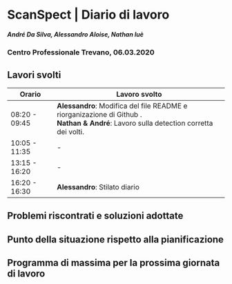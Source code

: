 # ScanSpect | Diario di lavoro
##### André Da Silva, Alessandro Aloise, Nathan luè
### Centro Professionale Trevano, 06.03.2020

## Lavori svolti




|Orario        |Lavoro svolto                           |
|--------------|----------------------------------------|
|08:20 - 09:45 |<b>Alessandro</b>: Modifica del file README e riorganizazione di Github .<br><b>Nathan & André</b>: Lavoro sulla detection corretta dei volti.       |
|10:05 - 11:35 | -     |
|13:15 - 16:20 | -|
|16:20 - 16:30 | <b>Alessandro</b>: Stilato diario  |

##  Problemi riscontrati e soluzioni adottate



##  Punto della situazione rispetto alla pianificazione



## Programma di massima per la prossima giornata di lavoro
